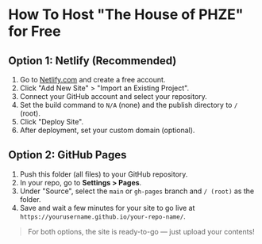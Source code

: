 # How To Host "The House of PHZE" for Free

## Option 1: Netlify (Recommended)

1. Go to [Netlify.com](https://www.netlify.com/) and create a free account.
2. Click "Add New Site" > "Import an Existing Project".
3. Connect your GitHub account and select your repository.
4. Set the build command to `N/A` (none) and the publish directory to `/` (root).
5. Click "Deploy Site".
6. After deployment, set your custom domain (optional).

## Option 2: GitHub Pages

1. Push this folder (all files) to your GitHub repository.
2. In your repo, go to **Settings > Pages**.
3. Under "Source", select the `main` or `gh-pages` branch and `/ (root)` as the folder.
4. Save and wait a few minutes for your site to go live at `https://yourusername.github.io/your-repo-name/`.

> For both options, the site is ready-to-go — just upload your contents!
